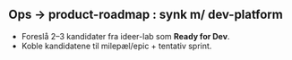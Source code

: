 ## Ops → product-roadmap : synk m/ dev-platform
- Foreslå 2–3 kandidater fra ideer-lab som **Ready for Dev**.
- Koble kandidatene til milepæl/epic + tentativ sprint.

